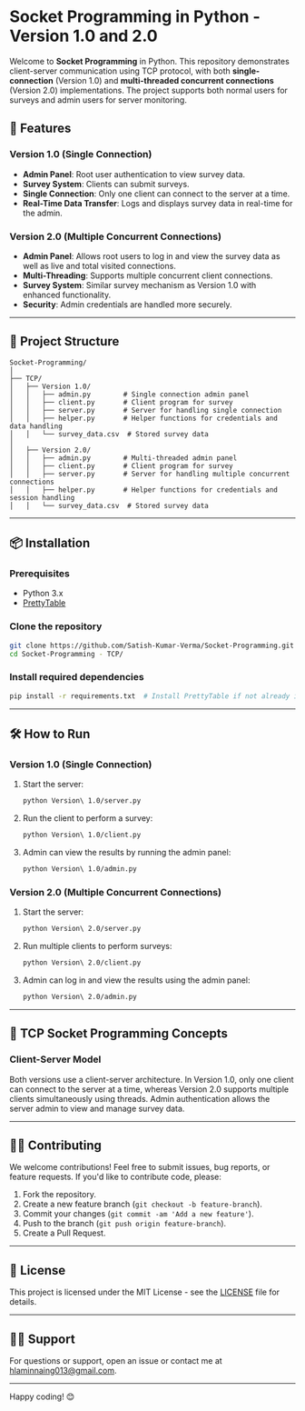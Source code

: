 
# Socket Programming in Python - Version 1.0 and 2.0

Welcome to **Socket Programming** in Python. This repository demonstrates client-server communication using TCP protocol, with both **single-connection** (Version 1.0) and **multi-threaded concurrent connections** (Version 2.0) implementations. The project supports both normal users for surveys and admin users for server monitoring.

## 🚀 Features

### Version 1.0 (Single Connection)
- **Admin Panel**: Root user authentication to view survey data.
- **Survey System**: Clients can submit surveys.
- **Single Connection**: Only one client can connect to the server at a time.
- **Real-Time Data Transfer**: Logs and displays survey data in real-time for the admin.

### Version 2.0 (Multiple Concurrent Connections)
- **Admin Panel**: Allows root users to log in and view the survey data as well as live and total visited connections.
- **Multi-Threading**: Supports multiple concurrent client connections.
- **Survey System**: Similar survey mechanism as Version 1.0 with enhanced functionality.
- **Security**: Admin credentials are handled more securely.

---

## 📁 Project Structure

```
Socket-Programming/
│
├── TCP/
│   ├── Version 1.0/
│   │   ├── admin.py        # Single connection admin panel
│   │   ├── client.py       # Client program for survey
│   │   ├── server.py       # Server for handling single connection
│   │   ├── helper.py       # Helper functions for credentials and data handling
│   │   └── survey_data.csv  # Stored survey data
│
│   ├── Version 2.0/
│   │   ├── admin.py        # Multi-threaded admin panel
│   │   ├── client.py       # Client program for survey
│   │   ├── server.py       # Server for handling multiple concurrent connections
│   │   ├── helper.py       # Helper functions for credentials and session handling
│   │   └── survey_data.csv  # Stored survey data
```

---

## 📦 Installation

### Prerequisites
- Python 3.x
- [PrettyTable](https://pypi.org/project/prettytable/)

### Clone the repository
```bash
git clone https://github.com/Satish-Kumar-Verma/Socket-Programming.git
cd Socket-Programming - TCP/
```

### Install required dependencies
```bash
pip install -r requirements.txt  # Install PrettyTable if not already installed
```

---

## 🛠 How to Run

### Version 1.0 (Single Connection)

1. Start the server:
   ```bash
   python Version\ 1.0/server.py
   ```

2. Run the client to perform a survey:
   ```bash
   python Version\ 1.0/client.py
   ```

3. Admin can view the results by running the admin panel:
   ```bash
   python Version\ 1.0/admin.py
   ```

### Version 2.0 (Multiple Concurrent Connections)

1. Start the server:
   ```bash
   python Version\ 2.0/server.py
   ```

2. Run multiple clients to perform surveys:
   ```bash
   python Version\ 2.0/client.py
   ```

3. Admin can log in and view the results using the admin panel:
   ```bash
   python Version\ 2.0/admin.py
   ```

---

## 📓 TCP Socket Programming Concepts

### Client-Server Model
Both versions use a client-server architecture. In Version 1.0, only one client can connect to the server at a time, whereas Version 2.0 supports multiple clients simultaneously using threads. Admin authentication allows the server admin to view and manage survey data.

---

## 🧑‍💻 Contributing

We welcome contributions! Feel free to submit issues, bug reports, or feature requests. If you'd like to contribute code, please:
1. Fork the repository.
2. Create a new feature branch (`git checkout -b feature-branch`).
3. Commit your changes (`git commit -am 'Add a new feature'`).
4. Push to the branch (`git push origin feature-branch`).
5. Create a Pull Request.

---

## 📄 License

This project is licensed under the MIT License - see the [LICENSE](LICENSE) file for details.

---

## 🙋‍♂️ Support

For questions or support, open an issue or contact me at [hlaminnaing013@gmail.com](mailto:hlaminnaing013@gmail.com).

---

Happy coding! 😊

